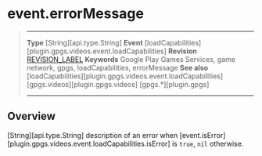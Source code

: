 # event.errorMessage

> --------------------- ------------------------------------------------------------------------------------------
> __Type__              [String][api.type.String]
> __Event__             [loadCapabilities][plugin.gpgs.videos.event.loadCapabilities]
> __Revision__          [REVISION_LABEL](REVISION_URL)
> __Keywords__          Google Play Games Services, game network, gpgs, loadCapabilities, errorMessage
> __See also__          [loadCapabilities][plugin.gpgs.videos.event.loadCapabilities]
>						[gpgs.videos][plugin.gpgs.videos]
>                       [gpgs.*][plugin.gpgs]
> --------------------- ------------------------------------------------------------------------------------------

## Overview

[String][api.type.String] description of an error when [event.isError][plugin.gpgs.videos.event.loadCapabilities.isError] is `true`, `nil` otherwise.